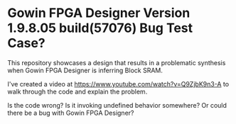 # Gowin FPGA Designer Version 1.9.8.05 build(57076) Bug Test Case?

This repository showcases a design that results in a problematic synthesis when Gowin FPGA Designer is inferring Block SRAM.

I've created a video at https://www.youtube.com/watch?v=Q9ZjbK9n3-A to walk through the code and explain the problem.

Is the code wrong? Is it invoking undefined behavior somewhere? Or could there be a bug with Gowin FPGA Designer?
